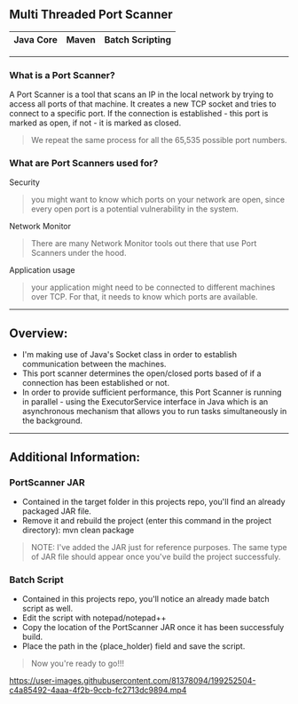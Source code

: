 ## Multi Threaded Port Scanner
|Java Core|Maven|Batch Scripting|
|---|---|---|
---
### What is a Port Scanner?

A Port Scanner is a tool that scans an IP in the local network by trying to access all ports of that machine.
It creates a new TCP socket and tries to connect to a specific port. 
If the connection is established - this port is marked as open, if not - it is marked as closed. 
> We repeat the same process for all the 65,535 possible port numbers.

### What are Port Scanners used for?

Security
> you might want to know which ports on your network are open, since every open port is a potential vulnerability in the system. 

Network Monitor
> There are many Network Monitor tools out there that use Port Scanners under the hood.

Application usage
> your application might need to be connected to different machines over TCP. For that, it needs to know which ports are available.

---
## Overview:

- I'm making use of Java's Socket class in order to establish communication between the machines.
- This port scanner determines the open/closed ports based of if a connection has been established or not.
- In order to provide sufficient performance, this Port Scanner is running in parallel - using the ExecutorService interface in Java which is an 
  asynchronous mechanism that allows you to run tasks simultaneously in the background.

---

## Additional Information:

### PortScanner JAR

- Contained in the target folder in this projects repo, you'll find an already packaged JAR file.
- Remove it and rebuild the project (enter this command in the project directory): mvn clean package 
> NOTE: I've added the JAR just for reference purposes.
> The same type of JAR file should appear once you've build the project successfuly.

### Batch Script

- Contained in this projects repo, you'll notice an already made batch script as well.
- Edit the script with notepad/notepad++
- Copy the location of the PortScanner JAR once it has been successfuly build.
- Place the path in the {place_holder) field and save the script.

> Now you're ready to go!!!

https://user-images.githubusercontent.com/81378094/199252504-c4a85492-4aaa-4f2b-9ccb-fc2713dc9894.mp4



